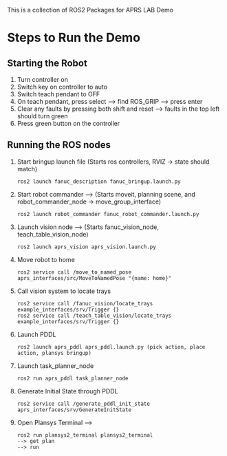 This is a collection of ROS2 Packages for APRS LAB Demo

# Steps to Run the Demo

## Starting the Robot

1. Turn controller on
2. Switch key on controller to auto
3. Switch teach pendant to OFF
4. On teach pendant, press select --> find ROS_GRIP --> press enter
5. Clear any faults by pressing both shift and reset --> faults in the top left should turn green
6. Press green button on the controller

## Running the ROS nodes

1. Start bringup launch file (Starts ros controllers, RVIZ -> state should match)
    ```
    ros2 launch fanuc_description fanuc_bringup.launch.py 
    ```
2. Start robot commander -->  (Starts moveit, planning scene, and robot_commander_node -> move_group_interface)
    ```
    ros2 launch robot_commander fanuc_robot_commander.launch.py
    ```
3. Launch vision node --> (Starts fanuc_vision_node, teach_table_vision_node) 
    ```
    ros2 launch aprs_vision aprs_vision.launch.py
    ```
4. Move robot to home
    ```
    ros2 service call /move_to_named_pose aprs_interfaces/src/MoveToNamedPose "{name: home}" 
    ```  
5. Call vision system to locate trays 
    ```
    ros2 service call /fanuc_vision/locate_trays example_interfaces/srv/Trigger {}
    ros2 service call /teach_table_vision/locate_trays example_interfaces/srv/Trigger {}
    ```
6. Launch PDDL
    ```
    ros2 launch aprs_pddl aprs_pddl.launch.py (pick action, place action, plansys bringup)
    ```
7. Launch task_planner_node
    ```
    ros2 run aprs_pddl task_planner_node
    ```
8. Generate Initial State through PDDL
    ```
    ros2 service call /generate_pddl_init_state aprs_interfaces/srv/GenerateInitState
    ```
9. Open Plansys Terminal --> 
    ```
    ros2 run plansys2_terminal plansys2_terminal
    --> get plan
    --> run
    ```